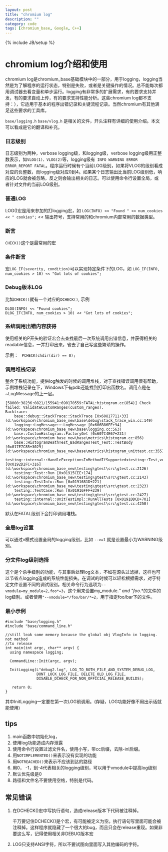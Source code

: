 ```yaml
---
layout: post
title: "chromium log"
description: ""
category: code
tags: [chromium_base, Google, C++]
---
```

{% include JB/setup %}

chromium log介绍和使用
==

chromium log是chromium_base基础模块中的一部分，用于logging，logging当然是为了解程序的运行状态，特别是失败，或者是关键操作的情况。总不能每次都用调试器去看变量和单步运行。logging有非常多的扩展需求，有的要求支持并发，有的要求自动上传，有的要求支持性能分析。这些chromium log都不支持：），它适用于基本的程序出错记录和关键流程记录。当然chromium有其他满足这些要求的工具库。

 `base/logging.h` `base/vlog.h` 是相关的文件，开头注释有详细的使用介绍。本文可以看成是它的翻译和补充。

### 日志级别 ###
日志级别为两种，verbose logging级，和logging级，verbose logging级用正整数表示，如`VLOG(1)，VLOG(2)`等，logging级有`
INFO WARNING ERROR ERROR_REPORT FATAL`。程序运行时候有个当前LOG级别，如果将VLOG的级别看成对应的负整数，而logging级对应0到4。如果某个日志输出比当前LOG级别低，响应的LOG就会被忽略，反之则会输出相关的日志。可以使用命令行设置全局，或者针对文件的当前LOG级别。

### 普通LOG ###
LOG()宏是用来参加的打logging宏，如
`LOG(INFO) << "Found " << num_cookies << " cookies";` << 输出符号，支持常用的和chromium内部常用的数据类型。
### 断言 ###
`CHECK()`这个是最常用的宏

### 条件断言 ###
宏`LOG_IF(severity, condition)`可以实现特定条件下的LOG，如 `LOG_IF(INFO, num_cookies > 10) << "Got lots of cookies";` 

### Debug版本LOG ###
比如`CHECK()`就有一个对应的`DCHECK()`, 示例


    DLOG(INFO) << "Found cookies";
    DLOG_IF(INFO, num_cookies > 10) << "Got lots of cookies";


### 系统调用出错内容获得 ###

使用相关的P开头的验证宏会去查找最后一次系统调用出错信息，并获得相关的readable信息，一并打印出来，省去了自己写这些繁琐的操作。

示例：
`  PCHECK(chdir(dir) == 0); `


### 调用堆栈记录 ###

整合了系统功能，提供log触发的时候的调用堆栈，对于查找错误调用很有帮助， 示例堆栈记录在下，Windows下有pdb还能找到打印出函数名。调用点是在~LogMessage的上一层。

    [58000:38236:0821/155941:690170559:FATAL:histogram.cc(854)] Check failed: ValidateCustomRanges(custom_ranges). 
    Backtrace:
    	base::debug::StackTrace::StackTrace [0x60817711+33] (d:\workspace\chromium_base_new\base\debug\stack_trace_win.cc:149)
    	logging::LogMessage::~LogMessage [0x606B86EE+94] (d:\workspace\chromium_base_new\base\logging.cc:563)
    	base::CustomHistogram::FactoryGet [0x607C4E67+231] (d:\workspace\chromium_base_new\base\metrics\histogram.cc:856)
    	base::HistogramDeathTest_BadRangesTest_Test::TestBody [0x017E7C85+3029] (d:\workspace\chromium_base_new\base\metrics\histogram_unittest.cc:355)
    	testing::internal::HandleExceptionsInMethodIfSupported<testing::Test,void> [0x0192D2FC+316] (d:\workspace\chromium_base_new\testing\gtest\src\gtest.cc:2126)
    	testing::Test::Run [0x01915CEE+174] (d:\workspace\chromium_base_new\testing\gtest\src\gtest.cc:2143)
    	testing::TestInfo::Run [0x0191681D+221] (d:\workspace\chromium_base_new\testing\gtest\src\gtest.cc:2323)
    	testing::TestCase::Run [0x01916FFF+239] (d:\workspace\chromium_base_new\testing\gtest\src\gtest.cc:2427)
    	testing::internal::UnitTestImpl::RunAllTests [0x0191DDCD+701] (d:\workspace\chromium_base_new\testing\gtest\src\gtest.cc:4250)
    

默认在FATAL级别下会打印调用堆栈。

### 全局log设置 ###
可以通过v模式设置全局的logging级别，比如 `--v=1` 就是设置最小为WARNING级别。

### 分文件log级别选择 ###

这个是个杀手级别的功能，与其事后处理log文本，不如在源头过滤掉，这样也可以节省点logging造成的系统性能损失。在调试的时候可以轻松根据需求，对于特定文件设置不同的调试级别。相关命令行为选项为`--vmodule=my_module=2,foo*=3`，这个用来设置my_module.*" and "foo*.*的文件的log级别。或者使用`"--vmodule=*/foo/bar/*=2`，用于指定foo/bar下的文件。

### 最小示例 ###
   
    #include "base/logging.h"
    #include "base/command_line.h"
    
    //still leak some memory because the global obj VlogInfo in logging. not method
    //to release
    int main(int argc, char** argv) {
      using namespace logging;
    
      CommandLine::Init(argc, argv);
    
      InitLogging(L"debug2.log", LOG_TO_BOTH_FILE_AND_SYSTEM_DEBUG_LOG,
                  DONT_LOCK_LOG_FILE, DELETE_OLD_LOG_FILE,
                  DISABLE_DCHECK_FOR_NON_OFFICIAL_RELEASE_BUILDS);
     
       return 0;
    }

其中InitLogging一定要在第一次LOG前调用。(存疑，LOG功能好像不用出示话就能使用)


tips
--

1. main函数中初始化log，
2. 使用log功能造成内存泄露
3. 使用命令行设置过滤文件名，使用小写，带cc后缀，去除-inl后缀。
4. 用`NOTIMPLEMENTED()`来表示没有实现的功能
5. 用`NOTREACHED()`来表示不应该到达的路径
6. 用0， -1，到-4代表相关的logging级别，可以用于vmodule中提高log级别
7. 默认优先级是0
8. 路径和文件名不要使用空格，特别是代码。

常见错误
--

1. 在DCHECK()宏中写执行语句，造成release版本下代码被注释掉。

    千万要记住DCHECK()是个宏，有可能被定义为空。执行语句写里面可能会被注释掉。这样程序就隐藏了一个很大的bug，而且只会在release重现。如果非要这么写，记得使用相关非DEBUG版本宏
2. LOG只支持ANSI字符，所以不要试图向里面写入其他编码的字符。

